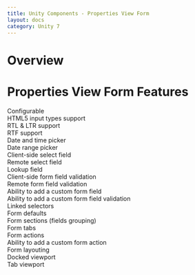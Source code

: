 ```yaml
---
title: Unity Components - Properties View Form
layout: docs
category: Unity 7
---
```

# Overview

# Properties View Form Features

Configurable  
HTML5 input types support  
RTL & LTR support  
RTF support  
Date and time picker  
Date range picker  
Client-side select field  
Remote select field  
Lookup field  
Client-side form field validation  
Remote form field validation  
Ability to add a custom form field  
Ability to add a custom form field validation  
Linked selectors  
Form defaults  
Form sections (fields grouping)  
Form tabs  
Form actions  
Ability to add a custom form action  
Form layouting  
Docked viewport  
Tab viewport  
